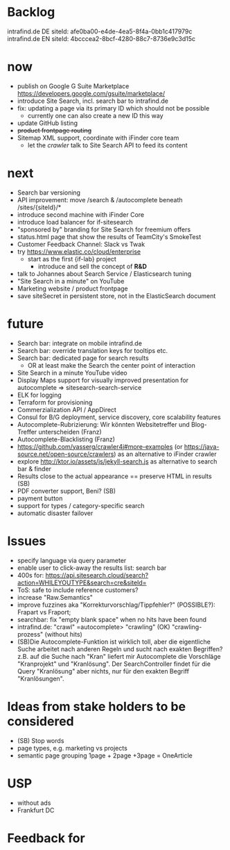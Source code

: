 Backlog
=

intrafind.de DE siteId: afe0ba00-e4de-4ea5-8f4a-0bb1c417979c
intrafind.de EN siteId: 4bcccea2-8bcf-4280-88c7-8736e9c3d15c
# now
* publish on Google G Suite Marketplace https://developers.google.com/gsuite/marketplace/
* introduce Site Search, incl. search bar to intrafind.de
* fix: updating a page via its primary ID which should not be possible 
    * currently one can also create a new ID this way
* update GitHub listing 
* ~~product frontpage routing~~
* Sitemap XML support, coordinate with iFinder core team
    * let the *crawler* talk to Site Search API to feed its content

# next
* Search bar versioning
* API improvement: move /search & /autocomplete beneath /sites/{siteId}/*  
* introduce second machine with iFinder Core
* introduce load balancer for if-sitesearch 
* "sponsored by" branding for Site Search for freemium offers 
* status.html page that show the results of TeamCity's SmokeTest
* Customer Feedback Channel: Slack vs Twak
* try https://www.elastic.co/cloud/enterprise
    * start as the first {if-lab} project
        * introduce and sell the concept of **R&D**
* talk to Johannes about Search Service / Elasticsearch tuning
* "Site Search in a minute" on YouTube 
* Marketing website / product frontpage
* save siteSecret in persistent store, not in the ElasticSearch document

# future
* Search bar: integrate on mobile intrafind.de
* Search bar: override translation keys for tooltips etc.
* Search bar: dedicated page for search results
    * OR at least make the Search the center point of interaction 
* Site Search in a minute YouTube video
* Display Maps support for visually improved presentation for autocomplete => sitesearch-search-service
* ELK for logging
* Terraform for provisioning 
* Commerzialization API / AppDirect
* Consul for B/G deployment, service discovery, core scalability features
* Autocomplete-Rubrizierung: Wir könnten Websitetreffer und Blog-Treffer unterscheiden (Franz)
* Autocomplete-Blacklisting (Franz)
* https://github.com/yasserg/crawler4j#more-examples (or https://java-source.net/open-source/crawlers) as an alternative to iFinder crawler
* explore http://ktor.io/assets/js/jekyll-search.js as alternative to search bar & finder
* Results close to the actual appearance == preserve HTML in results (SB)
* PDF converter support, Beni? (SB)
* payment button
* support for types / category-specific search
* automatic disaster failover

# Issues
* specify language via query parameter
* enable user to click-away the results list: search bar
* 400s for: https://api.sitesearch.cloud/search?action=WHILEYOUTYPE&search=cre&siteId=  
* ToS: safe to include reference customers? 
* increase "Raw.Semantics"
* improve fuzzines aka "Korrekturvorschlag/Tippfehler?" (POSSIBLE?): Frapart vs Fraport;
* searchbar: fix "empty blank space" when no hits have been found 
* intrafind.de: "crawl" =autocomplete> "crawling" (OK) "crawling-prozess" (without hits)
* (SB)Die Autocomplete-Funktion ist wirklich toll, aber die eigentliche Suche arbeitet nach anderen Regeln und sucht nach exakten Begriffen?
    z.B. auf die Suche nach "Kran" liefert mir Autocomplete die Vorschläge "Kranprojekt" und "Kranlösung".
    Der SearchController findet für die Query "Kranlösung" aber nichts, nur für den exakten Begriff "Kranlösungen".


# Ideas from stake holders to be considered 

* (SB) Stop words
* page types, e.g. marketing vs projects 
* semantic page grouping 
    1page + 2page +3page = OneArticle
    
# USP
* without ads
* Frankfurt DC

# Feedback for 


